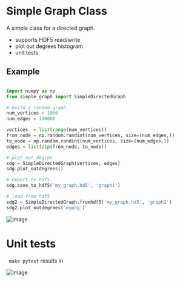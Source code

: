 # Simple Graph Class

A simple class for a directed graph. 

* supports HDF5 read/write
* plot out degrees histogram
* unit tests

## Example 

```python

import numpy as np
from simple_graph import SimpleDirectedGraph

# build a random graph
num_vertices = 1000
num_edges = 100000

vertices  = list(range(num_vertices))
from_node = np.random.randint(num_vertices, size=(num_edges,))
to_node = np.random.randint(num_vertices, size=(num_edges,))
edges = list(zip(from_node, to_node))

# plot out degree
sdg = SimpleDirectedGraph(vertices, edges)
sdg.plot_outdegrees()

# export to hdf5
sdg.save_to_hdf5('my_graph.hd5', 'graph1')

# load from hdf5
sdg2 = SimpleDirectedGraph.fromhdf5('my_graph.hd5', 'graph1')
sdg2.plot_outdegrees('mypng')

```
![image](https://user-images.githubusercontent.com/17587387/130370379-ab395ddd-5dbd-4dd5-8c83-5a47f0a61e2e.png)

# Unit tests 
``` make pytest``` results in 

![image](https://user-images.githubusercontent.com/17587387/130530907-abd03990-ff4f-4691-8332-cafdddd5564d.png)

